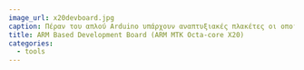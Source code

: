 ```yaml
---
image_url: x20devboard.jpg
caption: Πέραν του απλού Arduino υπάρχουν αναπτυξιακές πλακέτες οι οποίες προσφέρουν δυνατότητες ιδίες με αυτές των έξυπνων κινητών συσκευών χωρίς όμως του περιορισμούς συγκεκριμένων Λ.Σ. (Όπως του Android). Ο developer μπορεί να επιλέξει το Λ.Σ. ή να γράψει χαμηλού επιπέδου κώδικα.
title: ARM Based Development Board (ARM MTK Octa-core X20)
categories:
  - tools
---
```

